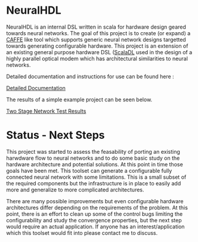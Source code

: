 # NeuralHDL

NeuralHDL is an internal DSL written in scala for hardware design geared towards neural networks. The goal of this project is to create (or expand) a [CAFFE](http://caffe.berkeleyvision.org/) like tool which supports generic neural network designs targetted towards generating configurable hardware. This project is an extension of an existing general purpose hardware DSL ([ScalaDL](https://github.com/andywag/ScalaDL) used in the design of a highly parallel optical modem which has architectural similarities to neural networks.

Detailed documentation and instructions for use can be found here :  

[Detailed Documentation](https://andywag.github.io/NeuralHDL/index.html)

The results of a simple example project can be seen below. 

[Two Stage Network Test Results](https://github.com/andywag/NeuralHDL/blob/master/docs/results/TwoStage.ipynb)

# Status - Next Steps

This project was started to assess the feasability of porting an existing harwdware flow to neural networks and to do some basic study on the hardware architecture and potential solutions. At this point in time those goals have been met. This toolset can generate a configurable fully connected neural network with some limitations. This is a small subset of the required components but the infrastructure is in place to easily add more and generalize to more complicated architectures. 

There are many possible improvements but even configurable hardware architectures differ depending on the requirements of the problem. At this point, there is an effort to clean up some of the control bugs limiting the configurability and study the convergence properties, but the next step would require an actual application. If anyone has an interest/application which this toolset would fit into please contact me to discuss. 
 

